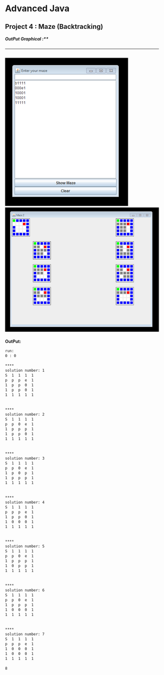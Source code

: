 # Advanced Java
## Project 4 : Maze (Backtracking)
##### OutPut Graphical :**
--------------------
![Output 1](https://raw.githubusercontent.com/riodw/AdvancedJava-Project.4/master/output-1.png)
![Output 2](https://raw.githubusercontent.com/riodw/AdvancedJava-Project.4/master/output-2.png)
--------------------
**OutPut:**
```
run:
0 : 0

****
solution number: 1
S  1  1  1  1  
p  p  p  e  1  
1  p  p  0  1  
1  p  p  0  1  
1  1  1  1  1  


****
solution number: 2
S  1  1  1  1  
p  p  0  e  1  
1  p  p  p  1  
1  p  p  0  1  
1  1  1  1  1  


****
solution number: 3
S  1  1  1  1  
p  p  0  e  1  
1  p  0  p  1  
1  p  p  p  1  
1  1  1  1  1  


****
solution number: 4
S  1  1  1  1  
p  p  p  e  1  
1  p  p  0  1  
1  0  0  0  1  
1  1  1  1  1  


****
solution number: 5
S  1  1  1  1  
p  p  0  e  1  
1  p  p  p  1  
1  0  p  p  1  
1  1  1  1  1  


****
solution number: 6
S  1  1  1  1  
p  p  0  e  1  
1  p  p  p  1  
1  0  0  0  1  
1  1  1  1  1  


****
solution number: 7
S  1  1  1  1  
p  p  p  e  1  
1  0  0  0  1  
1  0  0  0  1  
1  1  1  1  1  

8
```
